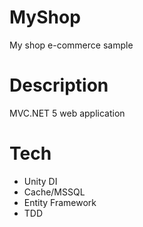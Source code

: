 # MyShop
My shop e-commerce sample


# Description
MVC.NET 5 web application

# Tech
* Unity DI
* Cache/MSSQL
* Entity Framework
* TDD 
